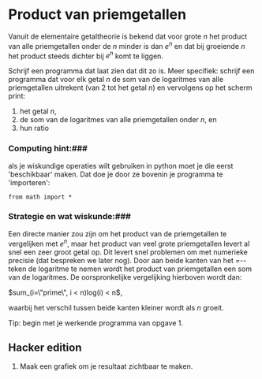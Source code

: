 
# Product van priemgetallen

Vanuit de elementaire getaltheorie is bekend dat voor grote $n$ het product van alle priemgetallen onder de $n$ minder is dan $e ^ n$ en dat bij groeiende $n$ het product steeds dichter bij $e ^ n$ komt te liggen.

Schrijf een programma dat laat zien dat dit zo is. Meer specifiek: schrijf een programma dat voor elk getal $n$ de som van de logaritmes van alle priemgetallen uitrekent (van $2$ tot het getal $n$) en vervolgens op het scherm print:

1. het getal $n$,
2. de som van de logaritmes van alle priemgetallen onder $n$, en
3. hun ratio

### Computing hint:###
als je wiskundige operaties wilt gebruiken in python moet je die eerst 'beschikbaar' maken. Dat doe je door ze bovenin je programma te 'importeren':

	from math import *

### Strategie en wat wiskunde:###

Een directe manier zou zijn om het product van de priemgetallen te vergelijken met $e ^ n$, maar het product van veel grote priemgetallen levert al snel een zeer groot getal op. Dit levert snel problemen om met numerieke precisie (dat bespreken we later nog). Door aan beide kanten van het $=$--teken de logaritme te nemen wordt het product van priemgetallen een som van de logaritmes. De oorspronkelijke vergelijking hierboven wordt dan:

$sum_(i=\"prime\", i < n)log(i) < n$,

waarbij het verschil tussen beide kanten kleiner wordt als $n$ groeit.

Tip: begin met je werkende programma van opgave 1.

## Hacker edition

1. Maak een grafiek om je resultaat zichtbaar te maken.

